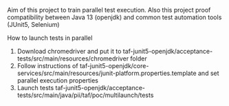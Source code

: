 Aim of this project to train parallel test execution.
Also this project proof compatibility between Java 13 (openjdk) and common test automation tools (JUnit5, Selenium)

How to launch tests in parallel
1) Download chromedriver and put it to taf-junit5-openjdk/acceptance-tests/src/main/resources/chromedriver folder
2) Follow instructions of taf-junit5-openjdk/core-services/src/main/resources/junit-platform.properties.template and set parallel execution properties 
3) Launch tests taf-junit5-openjdk/acceptance-tests/src/main/java/pii/taf/poc/multilaunch/tests